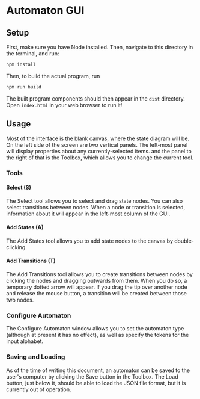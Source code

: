 # Automaton GUI

## Setup

First, make sure you have Node installed. Then, navigate to this directory
in the terminal, and run:

```sh
npm install
```

Then, to build the actual program, run

```sh
npm run build
```

The built program components should then appear in the `dist` directory. Open
`index.html` in your web browser to run it!

## Usage

Most of the interface is the blank canvas, where the state diagram will be. On
the left side of the screen are two vertical panels. The left-most panel will
display properties about any currently-selected items. and the panel to the
right of that is the Toolbox, which allows you to change the current tool.

### Tools

#### Select (S)

The Select tool allows you to select and drag state nodes. You can also select
transitions between nodes. When a node or transition is selected, information
about it will appear in the left-most column of the GUI.

#### Add States (A)

The Add States tool allows you to add state nodes to the canvas by
double-clicking.

#### Add Transitions (T)

The Add Transitions tool allows you to create transitions between nodes by
clicking the nodes and dragging outwards from them. When you do so, a temporary
dotted arrow will appear. If you drag the tip over another node and release
the mouse button, a transition will be created between those two nodes.

### Configure Automaton

The Configure Automaton window allows you to set the automaton type (although
at present it has no effect), as well as specify the tokens for the input
alphabet.

### Saving and Loading

As of the time of writing this document, an automaton can be saved to the user's
computer by clicking the Save button in the Toolbox. The Load button, just below
it, should be able to load the JSON file format, but it is currently out of
operation.
